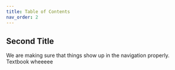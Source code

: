 ```yaml
---
title: Table of Contents
nav_order: 2
---
```


## Second Title

We are making sure that things show up in the navigation properly. Textbook wheeeee
